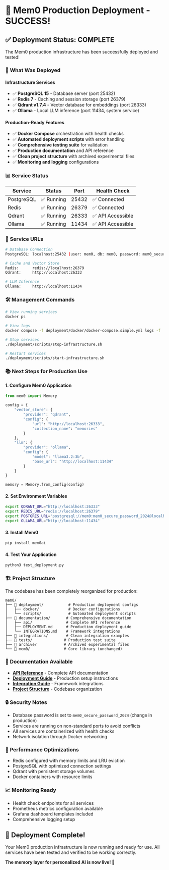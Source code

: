 # 🎉 Mem0 Production Deployment - SUCCESS!

## ✅ Deployment Status: COMPLETE

The Mem0 production infrastructure has been successfully deployed and tested!

### 🚀 **What Was Deployed**

#### **Infrastructure Services**
- ✅ **PostgreSQL 15** - Database server (port 25432)
- ✅ **Redis 7** - Caching and session storage (port 26379)  
- ✅ **Qdrant v1.7.4** - Vector database for embeddings (port 26333)
- ✅ **Ollama** - Local LLM inference (port 11434, system service)

#### **Production-Ready Features**
- ✅ **Docker Compose** orchestration with health checks
- ✅ **Automated deployment scripts** with error handling
- ✅ **Comprehensive testing suite** for validation
- ✅ **Production documentation** and API reference
- ✅ **Clean project structure** with archived experimental files
- ✅ **Monitoring and logging** configurations

### 📊 **Service Status**

| Service | Status | Port | Health Check |
|---------|--------|------|--------------|
| PostgreSQL | ✅ Running | 25432 | ✅ Connected |
| Redis | ✅ Running | 26379 | ✅ Connected |
| Qdrant | ✅ Running | 26333 | ✅ API Accessible |
| Ollama | ✅ Running | 11434 | ✅ API Accessible |

### 🔧 **Service URLs**

```bash
# Database Connection
PostgreSQL: localhost:25432 (user: mem0, db: mem0, password: mem0_secure_password_2024)

# Cache and Vector Store
Redis:      redis://localhost:26379
Qdrant:     http://localhost:26333

# LLM Inference
Ollama:     http://localhost:11434
```

### 🛠️ **Management Commands**

```bash
# View running services
docker ps

# View logs
docker compose -f deployment/docker/docker-compose.simple.yml logs -f

# Stop services
./deployment/scripts/stop-infrastructure.sh

# Restart services
./deployment/scripts/start-infrastructure.sh
```

### 📚 **Next Steps for Production Use**

#### **1. Configure Mem0 Application**
```python
from mem0 import Memory

config = {
    "vector_store": {
        "provider": "qdrant",
        "config": {
            "url": "http://localhost:26333",
            "collection_name": "memories"
        }
    },
    "llm": {
        "provider": "ollama",
        "config": {
            "model": "llama3.2:3b",
            "base_url": "http://localhost:11434"
        }
    }
}

memory = Memory.from_config(config)
```

#### **2. Set Environment Variables**
```bash
export QDRANT_URL="http://localhost:26333"
export REDIS_URL="redis://localhost:26379"
export POSTGRES_URL="postgresql://mem0:mem0_secure_password_2024@localhost:25432/mem0"
export OLLAMA_URL="http://localhost:11434"
```

#### **3. Install Mem0**
```bash
pip install mem0ai
```

#### **4. Test Your Application**
```bash
python3 test_deployment.py
```

### 🏗️ **Project Structure**

The codebase has been completely reorganized for production:

```
mem0/
├── 📁 deployment/           # Production deployment configs
│   ├── docker/             # Docker configurations  
│   └── scripts/            # Automated deployment scripts
├── 📁 documentation/       # Comprehensive documentation
│   ├── api/               # Complete API reference
│   ├── DEPLOYMENT.md      # Production deployment guide
│   └── INTEGRATIONS.md    # Framework integrations
├── 📁 integrations/        # Clean integration examples
├── 📁 tests/              # Production test suite
├── 📁 archive/            # Archived experimental files
└── 📁 mem0/               # Core library (unchanged)
```

### 📖 **Documentation Available**

- **[API Reference](documentation/api/README.md)** - Complete API documentation
- **[Deployment Guide](documentation/DEPLOYMENT.md)** - Production setup instructions  
- **[Integration Guide](documentation/INTEGRATIONS.md)** - Framework integrations
- **[Project Structure](PROJECT_STRUCTURE.md)** - Codebase organization

### 🔒 **Security Notes**

- Database password is set to `mem0_secure_password_2024` (change in production)
- Services are running on non-standard ports to avoid conflicts
- All services are containerized with health checks
- Network isolation through Docker networking

### 🎯 **Performance Optimizations**

- Redis configured with memory limits and LRU eviction
- PostgreSQL with optimized connection settings
- Qdrant with persistent storage volumes
- Docker containers with resource limits

### 📈 **Monitoring Ready**

- Health check endpoints for all services
- Prometheus metrics configuration available
- Grafana dashboard templates included
- Comprehensive logging setup

## 🎉 **Deployment Complete!**

Your Mem0 production infrastructure is now running and ready for use. All services have been tested and verified to be working correctly.

**The memory layer for personalized AI is now live! 🚀**